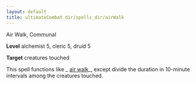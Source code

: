 ```yaml
---
layout: default
title: ultimateCombat_dir/spells_dir/airWalk
---
```

Air Walk, Communal

**Level** alchemist 5, cleric 5, druid 5

**Target** creatures touched

This spell functions like _ [air walk](../spells_dir/airWalk#_air-walk)_, except divide the duration in 10-minute intervals among the creatures touched.

